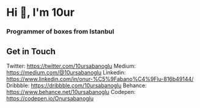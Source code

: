 <h1 align="left">Hi 👋, I'm 10ur</h1>
<h3 align="left">Programmer of boxes from Istanbul</h3>


<h2>Get in Touch</h2>

Twitter: https://twitter.com/10ursabanoglu
Medium: https://medium.com/@10ursabanoglu
Linkedin: https://www.linkedin.com/in/onur-%C5%9Fabano%C4%9Flu-816b49144/
Dribbble: https://dribbble.com/10ursabanoglu
Behance: https://www.behance.net/10ursabanoglu
Codepen: https://codepen.io/Onursabanoglu
